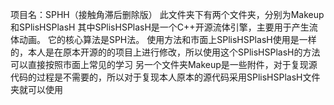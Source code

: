项目名：SPHH（接触角滞后删除版）
此文件夹下有两个文件夹，分别为Makeup和SPlisHSPlasH
其中SPlisHSPlasH是一个C++开源流体引擎，主要用于产生流体动画。 它的核心算法是SPH法。
使用方法和市面上SPlisHSPlasH使用是一样的，本人是在原本开源的的项目上进行修改，所以使用这个SPlisHSPlasH的方法可以直接按照市面上常见的学习
另一个文件夹Makeup是一些附件，对于复现源代码的过程是不需要的，所以对于复现本人原本的源代码采用SPlisHSPlasH文件夹就可以使用
